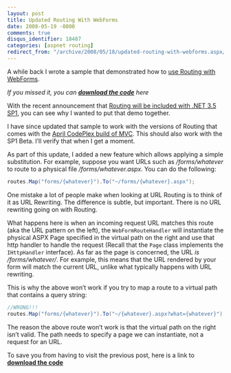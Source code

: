 ```yaml
---
layout: post
title: Updated Routing With WebForms
date: 2008-05-19 -0800
comments: true
disqus_identifier: 18487
categories: [aspnet routing]
redirect_from: "/archive/2008/05/18/updated-routing-with-webforms.aspx/"
---
```


A while back I wrote a sample that demonstrated how to [use Routing with
WebForms](https://haacked.com/archive/2008/03/11/using-routing-with-webforms.aspx "Using Routing with WebForms").

*If you missed it, you can **[download the
code](https://haacked.com/code/WebFormRoutingDemo.zip "Download the code")**
here*

With the recent announcement that [Routing will be included with .NET
3.5
SP1](https://haacked.com/archive/2008/05/12/sp1-beta-and-its-effect-on-mvc.aspx "Routing in SP1"),
you can see why I wanted to put that demo together.

I have since updated that sample to work with the versions of Routing
that comes with the [April CodePlex build of
MVC](http://www.codeplex.com/aspnet/Release/ProjectReleases.aspx?ReleaseId=12640 "MVC Interim").
This should also work with the SP1 Beta. I’ll verify that when I get a
moment.

As part of this update, I added a new feature which allows applying a
simple substitution. For example, suppose you want URLs such as
*/forms/whatever* to route to a physical file */forms/whatever.aspx*.
You can do the following:

```csharp
routes.Map("forms/{whatever}").To("~/forms/{whatever}.aspx");
```

One mistake a lot of people make when looking at URL Routing is to think
of it as URL Rewriting. The difference is subtle, but important. There
is no URL rewriting going on with Routing.

What happens here is when an incoming request URL matches this route
(aka the URL pattern on the left), the `WebFormRouteHandler` will
instantiate the physical ASPX Page specified in the virtual path on the
right and use that http handler to handle the request (Recall that the
`Page` class implements the `IHttpHandler` interface). As far as the
page is concerned, the URL *is* */forms/whatever/*. For example, this
means that the URL rendered by your form will match the current URL,
unlike what typically happens with URL rewriting.

This is why the above won’t work if you try to map a route to a virtual
path that contains a query string:

```csharp
//WRONG!!!
routes.Map("forms/{whatever}").To("~/{whatever}.aspx?what={whatever}");
```

The reason the above route won’t work is that the virtual path on the
right isn’t valid. The path needs to specify a page we can instantiate,
not a request for an URL.

To save you from having to visit the previous post, here is a link to
**[download the code](https://haacked.com/code/WebFormRoutingDemo.zip)**
